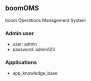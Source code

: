 ## boomOMS 
boom Operations Management System

### Admin user
+ user: admin
+ password: admin123

### Applications
+ app_knowledge_base